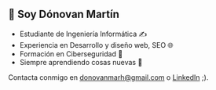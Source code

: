 ## 👋 Soy Dónovan Martín
- Estudiante de Ingeniería Informática ✍️
- Experiencia en Desarrollo y diseño web, SEO 🌐
- Formación en Ciberseguridad 🔎
- Siempre aprendiendo cosas nuevas 🏹

Contacta conmigo en donovanmarh@gmail.com o [LinkedIn](https://www.linkedin.com/in/donovan-mart%C3%ADn-hern%C3%A1ndez) ;).
